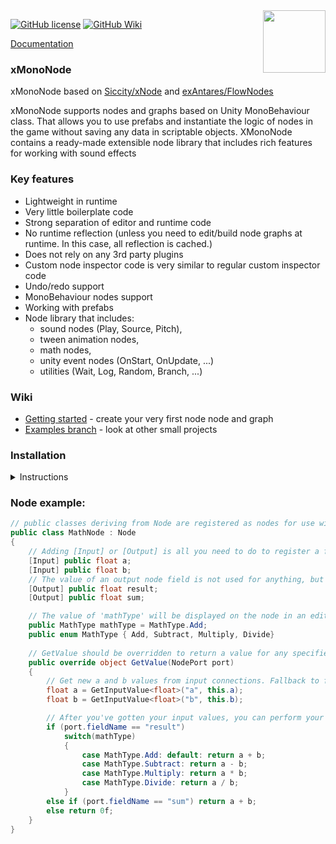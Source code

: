 <img align="right" width="100" height="100" src="https://user-images.githubusercontent.com/37786733/41541140-71602302-731a-11e8-9434-79b3a57292b6.png">

[![GitHub license](https://img.shields.io/badge/license-MIT-blue.svg)](https://raw.githubusercontent.com/ArtemBelaev-ural/XMonoNode/master/LICENSE.md)
[![GitHub Wiki](https://img.shields.io/badge/wiki-available-brightgreen.svg)](https://github.com/Siccity/xNode/wiki)

<!-- [Downloads](https://github.com/Siccity/xNode/releases) / [Asset Store](http://u3d.as/108S) / -->
[Documentation](https://github.com/Siccity/xNode/wiki)

### xMonoNode

xMonoNode based on [Siccity/xNode](https://github.com/Siccity/xNode) and [exAntares/FlowNodes](https://github.com/exAntares/FlowNodes)

xMonoNode supports nodes and graphs based on Unity MonoBehaviour class. That allows you to use prefabs and instantiate the logic of nodes in the game without saving any data in scriptable objects. 
XMonoNode contains a ready-made extensible node library that includes rich features for working with sound effects

### Key features
* Lightweight in runtime
* Very little boilerplate code
* Strong separation of editor and runtime code
* No runtime reflection (unless you need to edit/build node graphs at runtime. In this case, all reflection is cached.)
* Does not rely on any 3rd party plugins
* Custom node inspector code is very similar to regular custom inspector code
* Undo/redo support
* MonoBehaviour nodes support
* Working with prefabs
* Node library that includes:
    * sound nodes (Play, Source, Pitch), 
    * tween animation nodes,
	* math nodes,
	* unity event nodes (OnStart, OnUpdate, ...)
	* utilities (Wait, Log, Random, Branch, ...)


### Wiki
* [Getting started](https://github.com/Siccity/xNode/wiki/Getting%20Started) - create your very first node node and graph
* [Examples branch](https://github.com/Siccity/xNode/tree/examples) - look at other small projects

### Installation
<details><summary>Instructions</summary>

### Installing with Unity Package Manager
***Via Git URL***
*(Requires Unity version 2018.3.0b7  or above)*

To install this project as a [Git dependency](https://docs.unity3d.com/Manual/upm-git.html) using the Unity Package Manager,
add the following line to your project's `manifest.json`:

```
"com.github.artembelaev-ural.xmononode": "https://github.com/ArtemBelaev-ural/XMonoNode.git"
```

You will need to have Git installed and available in your system's PATH.

If you are using [Assembly Definitions](https://docs.unity3d.com/Manual/ScriptCompilationAssemblyDefinitionFiles.html) in your project, you will need to add `XMonoNode` and/or `XMonoNodeEditor` as Assembly Definition References.

### Installing with git
***Via Git Submodule***

To add xNode as a [submodule](https://git-scm.com/book/en/v2/Git-Tools-Submodules) in your existing git project,
run the following git command from your project root:

```
git submodule add git@github.com:artembelaev/XMonoNode.git Assets/Submodules/xMonoNode
```

### Installing 'the old way'
If no source control or package manager is available to you, you can simply copy/paste the source files into your assets folder.

</details>

### Node example:
```csharp
// public classes deriving from Node are registered as nodes for use within a graph
public class MathNode : Node 
{
    // Adding [Input] or [Output] is all you need to do to register a field as a valid port on your node 
    [Input] public float a;
    [Input] public float b;
    // The value of an output node field is not used for anything, but could be used for caching output results
    [Output] public float result;
    [Output] public float sum;

    // The value of 'mathType' will be displayed on the node in an editable format, similar to the inspector
    public MathType mathType = MathType.Add;
    public enum MathType { Add, Subtract, Multiply, Divide}
    
    // GetValue should be overridden to return a value for any specified output port
    public override object GetValue(NodePort port) 
    {
        // Get new a and b values from input connections. Fallback to field values if input is not connected
        float a = GetInputValue<float>("a", this.a);
        float b = GetInputValue<float>("b", this.b);

        // After you've gotten your input values, you can perform your calculations and return a value
        if (port.fieldName == "result")
            switch(mathType) 
            {
                case MathType.Add: default: return a + b;
                case MathType.Subtract: return a - b;
                case MathType.Multiply: return a * b;
                case MathType.Divide: return a / b;
            }
        else if (port.fieldName == "sum") return a + b;
        else return 0f;
    }
}
```

